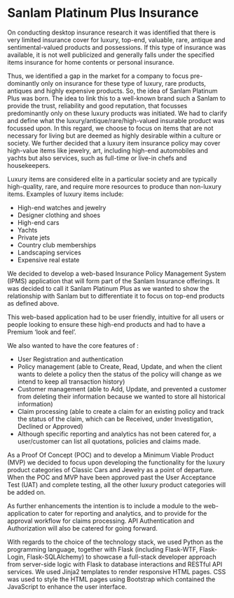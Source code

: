 # Sanlam Platinum Plus Insurance

On conducting desktop insurance research it was identified that there is very limited insurance cover for luxury, top-end, valuable, rare, antique and sentimental-valued products and possessions. If this type of insurance was available, it is not well publicized and generally falls under the specified items insurance for home contents or personal insurance.

Thus, we identified a gap in the market for a company to focus pre-dominantly only on insurance for these type of luxury, rare products, antiques and highly expensive products.
So, the idea of Sanlam Platinum Plus was born. The idea to link this to a well-known brand such a Sanlam to provide the trust, reliability and good reputation, that focusses predominantly only on these luxury products was initiated.
We had to clarify and define what the luxury/antique/rare/high-valued insurable product was focussed upon. In this regard, we choose to focus on items that are not necessary for living but are deemed as highly desirable within a culture or society. We further decided that a luxury item insurance policy may cover high-value items like jewelry, art, including high-end automobiles and yachts but also services, such as full-time or live-in chefs and housekeepers.

Luxury items are considered elite in a particular society and are typically high-quality, rare, and require more resources to produce than non-luxury items. Examples of luxury items include:

- High-end watches and jewelry
- Designer clothing and shoes
- High-end cars
- Yachts
- Private jets
- Country club memberships
- Landscaping services
- Expensive real estate

We decided to develop a web-based Insurance Policy Management System (IPMS) application that will form part of the Sanlam Insurance offerings. It was decided to call it Sanlam Platinum Plus as we wanted to show the relationship with Sanlam but to differentiate it to focus on top-end products as defined above.

This web-based application had to be user friendly, intuitive for all users or people looking to ensure these high-end products and had to have a Premium ‘look and feel’.

We also wanted to have the core features of :

- User Registration and authentication
- Policy management (able to Create, Read, Update, and when the client wants to delete a policy then the status of the policy will change as we intend to keep all transaction history)
- Customer management (able to Add, Update, and prevented a customer from deleting their information because we wanted to store all historical information)
- Claim processing (able to create a claim for an existing policy and track the status of the claim, which can be Received, under Investigation, Declined or Approved)
- Although specific reporting and analytics has not been catered for, a user/customer can list all quotations, policies and claims made.

As a Proof Of Concept (POC) and to develop a Minimum Viable Product (MVP) we decided to focus upon developing the functionality for the luxury product categories of Classic Cars and Jewelry as a point of departure. When the POC and MVP have been approved past the User Acceptance Test (UAT) and complete testing, all the other luxury product categories will be added on.

As further enhancements the intention is to include a module to the web-application to cater for reporting and analytics, and to provide for the approval workflow for claims processing. API Authentication and Authorization will also be catered for going forward.

With regards to the choice of the technology stack, we used Python as the programming language, together with Flask (including Flask-WTF, Flask-Login, Flask-SQLAlchemy) to showcase a full-stack developer approach from server-side logic with Flask to database interactions and RESTful API services. We used Jinja2 templates to render responsive HTML pages. CSS was used to style the HTML pages using Bootstrap which contained the JavaScript to enhance the user interface.
